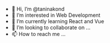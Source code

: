- 👋 Hi, I’m @taninakond
- 👀 I’m interested in Web Development
- 🌱 I’m currently learning React and Vue
- 💞️ I’m looking to collaborate on ...
- 📫 How to reach me ...

<!---
taninakond/taninakond is a ✨ special ✨ repository because its `README.md` (this file) appears on your GitHub profile.
You can click the Preview link to take a look at your changes.
--->
